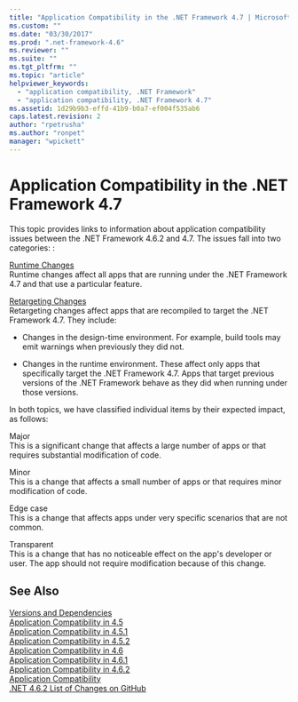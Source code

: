 ```yaml
---
title: "Application Compatibility in the .NET Framework 4.7 | Microsoft Docs"
ms.custom: ""
ms.date: "03/30/2017"
ms.prod: ".net-framework-4.6"
ms.reviewer: ""
ms.suite: ""
ms.tgt_pltfrm: ""
ms.topic: "article"
helpviewer_keywords: 
  - "application compatibility, .NET Framework"
  - "application compatibility, .NET Framework 4.7"
ms.assetid: 1d29b9b3-effd-41b9-b0a7-ef004f535ab6
caps.latest.revision: 2
author: "rpetrusha"
ms.author: "ronpet"
manager: "wpickett"
---
```

# Application Compatibility in the .NET Framework 4.7
This topic provides links to information about application compatibility issues between the .NET Framework 4.6.2 and 4.7. The issues fall into two categories: :  
  
 [Runtime Changes](../../../docs/framework/migration-guide/runtime-changes-in-the-net-framework-4-7.md)  
 Runtime changes affect all apps that are running under the .NET Framework 4.7 and that use a particular feature.  
  
 [Retargeting Changes](../../../docs/framework/migration-guide/retargeting-changes-in-the-net-framework-4-7.md)  
 Retargeting changes affect apps that are recompiled to target the .NET Framework 4.7. They include:  
  
-   Changes in the design-time environment. For example, build tools may emit warnings when previously they did not.  
  
-   Changes in the runtime environment. These affect only apps that specifically target the .NET Framework 4.7. Apps that target previous versions of the .NET Framework behave as they did when running under those versions.  
  
In both topics, we have classified individual items by their expected impact, as follows:  
  
 Major  
 This is a significant change that affects a large number of apps or that requires substantial modification of code.  
  
 Minor  
 This is a change that affects a small number of apps or that requires minor modification of code.  
  
 Edge case  
 This is a change that affects apps under very specific scenarios that are not common.  
  
 Transparent  
 This is a change that has no noticeable effect on the app's developer or user. The app should not require modification because of this change.  
  
## See Also  
 [Versions and Dependencies](../../../docs/framework/migration-guide/versions-and-dependencies.md)   
 [Application Compatibility in 4.5](../../../docs/framework/migration-guide/application-compatibility-in-the-net-framework-4-5.md)      
 [Application Compatibility in 4.5.1](../../../docs/framework/migration-guide/application-compatibility-in-the-net-framework-4-5-1.md)   
 [Application Compatibility in 4.5.2](../../../docs/framework/migration-guide/application-compatibility-in-the-net-framework-4-5-2.md)   
 [Application Compatibility in 4.6](../../../docs/framework/migration-guide/application-compatibility-in-the-net-framework-4-6.md)   
 [Application Compatibility in 4.6.1](../../../docs/framework/migration-guide/application-compatibility-in-the-net-framework-4-6-1.md)   
 [Application Compatibility in 4.6.2](../../../docs/framework/migration-guide/application-compatibility-in-the-net-framework-4-6-2.md)   
 [Application Compatibility](../../../docs/framework/migration-guide/application-compatibility.md)   
 [.NET 4.6.2 List of Changes on GitHub](http://go.microsoft.com/fwlink/?LinkId=708778)
   
